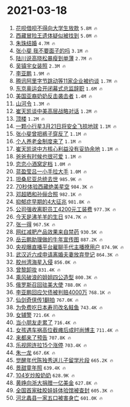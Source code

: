 # 2021-03-18

1. [花呗借呗不得向大学生放款](https://s.weibo.com/weibo?q=%23%E8%8A%B1%E5%91%97%E5%80%9F%E5%91%97%E4%B8%8D%E5%BE%97%E5%90%91%E5%A4%A7%E5%AD%A6%E7%94%9F%E6%94%BE%E6%AC%BE%23&Refer=top) `5.8M 🔥`
1. [西藏冒险王遗体疑似被找到](https://s.weibo.com/weibo?q=%23%E8%A5%BF%E8%97%8F%E5%86%92%E9%99%A9%E7%8E%8B%E9%81%97%E4%BD%93%E7%96%91%E4%BC%BC%E8%A2%AB%E6%89%BE%E5%88%B0%23&Refer=top) `5.0M 🔥`
1. [朱珠结婚](https://s.weibo.com/weibo?q=%23%E6%9C%B1%E7%8F%A0%E7%BB%93%E5%A9%9A%23&Refer=top) `4.7M 🔥`
1. [张小斐 我不要面子的吗](https://s.weibo.com/weibo?q=%E5%BC%A0%E5%B0%8F%E6%96%90%20%E6%88%91%E4%B8%8D%E8%A6%81%E9%9D%A2%E5%AD%90%E7%9A%84%E5%90%97&Refer=top) `3.1M 🔥`
1. [陆川说高晓松暴瘦到单薄](https://s.weibo.com/weibo?q=%E9%99%86%E5%B7%9D%E8%AF%B4%E9%AB%98%E6%99%93%E6%9D%BE%E6%9A%B4%E7%98%A6%E5%88%B0%E5%8D%95%E8%96%84&Refer=top) `2.7M 🔥`
1. [吴镇宇女装照](https://s.weibo.com/weibo?q=%23%E5%90%B4%E9%95%87%E5%AE%87%E5%A5%B3%E8%A3%85%E7%85%A7%23&Refer=top) `2.3M 🔥`
1. [李亚鹏](https://s.weibo.com/weibo?q=%E6%9D%8E%E4%BA%9A%E9%B9%8F&Refer=top) `1.9M 🔥`
1. [腾讯阿里字节跳动等11家企业被约谈](https://s.weibo.com/weibo?q=%23%E8%85%BE%E8%AE%AF%E9%98%BF%E9%87%8C%E5%AD%97%E8%8A%82%E8%B7%B3%E5%8A%A8%E7%AD%8911%E5%AE%B6%E4%BC%81%E4%B8%9A%E8%A2%AB%E7%BA%A6%E8%B0%88%23&Refer=top) `1.7M 🔥`
1. [东京奥运会开闭幕式总监辞职](https://s.weibo.com/weibo?q=%E4%B8%9C%E4%BA%AC%E5%A5%A5%E8%BF%90%E4%BC%9A%E5%BC%80%E9%97%AD%E5%B9%95%E5%BC%8F%E6%80%BB%E7%9B%91%E8%BE%9E%E8%81%8C&Refer=top) `1.6M 🔥`
1. [美国亚裔奶奶反击袭击者](https://s.weibo.com/weibo?q=%23%E7%BE%8E%E5%9B%BD%E4%BA%9A%E8%A3%94%E5%A5%B6%E5%A5%B6%E5%8F%8D%E5%87%BB%E8%A2%AD%E5%87%BB%E8%80%85%23&Refer=top) `1.4M 🔥`
1. [山河令](https://s.weibo.com/weibo?q=%E5%B1%B1%E6%B2%B3%E4%BB%A4&Refer=top) `1.3M 🔥`
1. [崔天凯谈中美高层战略对话](https://s.weibo.com/weibo?q=%E5%B4%94%E5%A4%A9%E5%87%AF%E8%B0%88%E4%B8%AD%E7%BE%8E%E9%AB%98%E5%B1%82%E6%88%98%E7%95%A5%E5%AF%B9%E8%AF%9D&Refer=top) `1.2M 🔥`
1. [顶楼](https://s.weibo.com/weibo?q=%E9%A1%B6%E6%A5%BC&Refer=top) `1.2M 🔥`
1. [一颗小行星3月21日将安全飞掠地球](https://s.weibo.com/weibo?q=%23%E4%B8%80%E9%A2%97%E5%B0%8F%E8%A1%8C%E6%98%9F3%E6%9C%8821%E6%97%A5%E5%B0%86%E5%AE%89%E5%85%A8%E9%A3%9E%E6%8E%A0%E5%9C%B0%E7%90%83%23&Refer=top) `1.1M 🔥`
1. [张小斐曾把裤子穿反了](https://s.weibo.com/weibo?q=%23%E5%BC%A0%E5%B0%8F%E6%96%90%E6%9B%BE%E6%8A%8A%E8%A3%A4%E5%AD%90%E7%A9%BF%E5%8F%8D%E4%BA%86%23&Refer=top) `1.1M 🔥`
1. [个人养老金制度来了](https://s.weibo.com/weibo?q=%23%E4%B8%AA%E4%BA%BA%E5%85%BB%E8%80%81%E9%87%91%E5%88%B6%E5%BA%A6%E6%9D%A5%E4%BA%86%23&Refer=top) `1.1M 🔥`
1. [崔天凯说中方核心利益没有妥协余地](https://s.weibo.com/weibo?q=%23%E5%B4%94%E5%A4%A9%E5%87%AF%E8%AF%B4%E4%B8%AD%E6%96%B9%E6%A0%B8%E5%BF%83%E5%88%A9%E7%9B%8A%E6%B2%A1%E6%9C%89%E5%A6%A5%E5%8D%8F%E4%BD%99%E5%9C%B0%23&Refer=top) `1.1M 🔥`
1. [爸爸有时候也很可爱](https://s.weibo.com/weibo?q=%23%E7%88%B8%E7%88%B8%E6%9C%89%E6%97%B6%E5%80%99%E4%B9%9F%E5%BE%88%E5%8F%AF%E7%88%B1%23&Refer=top) `1.1M 🔥`
1. [恋恋小酒窝定档](https://s.weibo.com/weibo?q=%23%E6%81%8B%E6%81%8B%E5%B0%8F%E9%85%92%E7%AA%9D%E5%AE%9A%E6%A1%A3%23&Refer=top) `1.0M 🔥`
1. [蓝盈莹吕一小手拉大手](https://s.weibo.com/weibo?q=%E8%93%9D%E7%9B%88%E8%8E%B9%E5%90%95%E4%B8%80%E5%B0%8F%E6%89%8B%E6%8B%89%E5%A4%A7%E6%89%8B&Refer=top) `1.0M 🔥`
1. [坦桑尼亚总统去世](https://s.weibo.com/weibo?q=%23%E5%9D%A6%E6%A1%91%E5%B0%BC%E4%BA%9A%E6%80%BB%E7%BB%9F%E5%8E%BB%E4%B8%96%23&Refer=top) `985.9K 🔥`
1. [70秒体验西藏绝美星空](https://s.weibo.com/weibo?q=%2370%E7%A7%92%E4%BD%93%E9%AA%8C%E8%A5%BF%E8%97%8F%E7%BB%9D%E7%BE%8E%E6%98%9F%E7%A9%BA%23&Refer=top) `984.3K 🔥`
1. [邓超晒和孙俪合照](https://s.weibo.com/weibo?q=%E9%82%93%E8%B6%85%E6%99%92%E5%92%8C%E5%AD%99%E4%BF%AA%E5%90%88%E7%85%A7&Refer=top) `982.1K 🔥`
1. [抑郁症早期的4大征兆](https://s.weibo.com/weibo?q=%23%E6%8A%91%E9%83%81%E7%97%87%E6%97%A9%E6%9C%9F%E7%9A%844%E5%A4%A7%E5%BE%81%E5%85%86%23&Refer=top) `981.8K 🔥`
1. [公司强收离职员工4200元工装费](https://s.weibo.com/weibo?q=%E5%85%AC%E5%8F%B8%E5%BC%BA%E6%94%B6%E7%A6%BB%E8%81%8C%E5%91%98%E5%B7%A54200%E5%85%83%E5%B7%A5%E8%A3%85%E8%B4%B9&Refer=top) `977.3K 🔥`
1. [今天是沸羊羊的生日](https://s.weibo.com/weibo?q=%23%E4%BB%8A%E5%A4%A9%E6%98%AF%E6%B2%B8%E7%BE%8A%E7%BE%8A%E7%9A%84%E7%94%9F%E6%97%A5%23&Refer=top) `974.7K 🔥`
1. [张一得](https://s.weibo.com/weibo?q=%E5%BC%A0%E4%B8%80%E5%BE%97&Refer=top) `967.5K 🔥`
1. [网红减肥产品效果来自禁药](https://s.weibo.com/weibo?q=%23%E7%BD%91%E7%BA%A2%E5%87%8F%E8%82%A5%E4%BA%A7%E5%93%81%E6%95%88%E6%9E%9C%E6%9D%A5%E8%87%AA%E7%A6%81%E8%8D%AF%23&Refer=top) `930.5K 🔥`
1. [岳云鹏助理做的牛年宣传图](https://s.weibo.com/weibo?q=%E5%B2%B3%E4%BA%91%E9%B9%8F%E5%8A%A9%E7%90%86%E5%81%9A%E7%9A%84%E7%89%9B%E5%B9%B4%E5%AE%A3%E4%BC%A0%E5%9B%BE&Refer=top) `887.2K 🔥`
1. [央视曝直播平台雇聊手代主播撩用户](https://s.weibo.com/weibo?q=%23%E5%A4%AE%E8%A7%86%E6%9B%9D%E7%9B%B4%E6%92%AD%E5%B9%B3%E5%8F%B0%E9%9B%87%E8%81%8A%E6%89%8B%E4%BB%A3%E4%B8%BB%E6%92%AD%E6%92%A9%E7%94%A8%E6%88%B7%23&Refer=top) `874.9K 🔥`
1. [武汉近六成申请离婚夫妻放弃登记](https://s.weibo.com/weibo?q=%23%E6%AD%A6%E6%B1%89%E8%BF%91%E5%85%AD%E6%88%90%E7%94%B3%E8%AF%B7%E7%A6%BB%E5%A9%9A%E5%A4%AB%E5%A6%BB%E6%94%BE%E5%BC%83%E7%99%BB%E8%AE%B0%23&Refer=top) `864.3K 🔥`
1. [胶州湾海星入侵](https://s.weibo.com/weibo?q=%E8%83%B6%E5%B7%9E%E6%B9%BE%E6%B5%B7%E6%98%9F%E5%85%A5%E4%BE%B5&Refer=top) `856.0K 🔥`
1. [曾黎卸妆](https://s.weibo.com/weibo?q=%23%E6%9B%BE%E9%BB%8E%E5%8D%B8%E5%A6%86%23&Refer=top) `831.4K 🔥`
1. [乘风破浪的姐姐四公造型](https://s.weibo.com/weibo?q=%23%E4%B9%98%E9%A3%8E%E7%A0%B4%E6%B5%AA%E7%9A%84%E5%A7%90%E5%A7%90%E5%9B%9B%E5%85%AC%E9%80%A0%E5%9E%8B%23&Refer=top) `800.3K 🔥`
1. [俄罗斯召回驻美大使](https://s.weibo.com/weibo?q=%E4%BF%84%E7%BD%97%E6%96%AF%E5%8F%AC%E5%9B%9E%E9%A9%BB%E7%BE%8E%E5%A4%A7%E4%BD%BF&Refer=top) `788.0K 🔥`
1. [李亚鹏回应欠债被判赔4000万](https://s.weibo.com/weibo?q=%E6%9D%8E%E4%BA%9A%E9%B9%8F%E5%9B%9E%E5%BA%94%E6%AC%A0%E5%80%BA%E8%A2%AB%E5%88%A4%E8%B5%944000%E4%B8%87&Refer=top) `768.1K 🔥`
1. [仙剑奇侠传1翻拍](https://s.weibo.com/weibo?q=%23%E4%BB%99%E5%89%91%E5%A5%87%E4%BE%A0%E4%BC%A01%E7%BF%BB%E6%8B%8D%23&Refer=top) `767.0K 🔥`
1. [为免费吃日本寿司改名鲑鱼](https://s.weibo.com/weibo?q=%E4%B8%BA%E5%85%8D%E8%B4%B9%E5%90%83%E6%97%A5%E6%9C%AC%E5%AF%BF%E5%8F%B8%E6%94%B9%E5%90%8D%E9%B2%91%E9%B1%BC&Refer=top) `743.4K 🔥`
1. [女辅警](https://s.weibo.com/weibo?q=%E5%A5%B3%E8%BE%85%E8%AD%A6&Refer=top) `721.6K 🔥`
1. [当小朋友走累了](https://s.weibo.com/weibo?q=%23%E5%BD%93%E5%B0%8F%E6%9C%8B%E5%8F%8B%E8%B5%B0%E7%B4%AF%E4%BA%86%23&Refer=top) `716.4K 🔥`
1. [女孩遇车祸高位截瘫后成时尚博主](https://s.weibo.com/weibo?q=%23%E5%A5%B3%E5%AD%A9%E9%81%87%E8%BD%A6%E7%A5%B8%E9%AB%98%E4%BD%8D%E6%88%AA%E7%98%AB%E5%90%8E%E6%88%90%E6%97%B6%E5%B0%9A%E5%8D%9A%E4%B8%BB%23&Refer=top) `711.4K 🔥`
1. [来都来了预告](https://s.weibo.com/weibo?q=%23%E6%9D%A5%E9%83%BD%E6%9D%A5%E4%BA%86%E9%A2%84%E5%91%8A%23&Refer=top) `707.8K 🔥`
1. [乐视网连拉15个涨停](https://s.weibo.com/weibo?q=%E4%B9%90%E8%A7%86%E7%BD%91%E8%BF%9E%E6%8B%8915%E4%B8%AA%E6%B6%A8%E5%81%9C&Refer=top) `703.4K 🔥`
1. [朱一龙](https://s.weibo.com/weibo?q=%E6%9C%B1%E4%B8%80%E9%BE%99&Refer=top) `667.6K 🔥`
1. [觉醒年代陈独秀送儿子留学片段](https://s.weibo.com/weibo?q=%23%E8%A7%89%E9%86%92%E5%B9%B4%E4%BB%A3%E9%99%88%E7%8B%AC%E7%A7%80%E9%80%81%E5%84%BF%E5%AD%90%E7%95%99%E5%AD%A6%E7%89%87%E6%AE%B5%23&Refer=top) `665.2K 🔥`
1. [景甜童年照](https://s.weibo.com/weibo?q=%23%E6%99%AF%E7%94%9C%E7%AB%A5%E5%B9%B4%E7%85%A7%23&Refer=top) `639.4K 🔥`
1. [104岁炒股奶奶](https://s.weibo.com/weibo?q=104%E5%B2%81%E7%82%92%E8%82%A1%E5%A5%B6%E5%A5%B6&Refer=top) `628.9K 🔥`
1. [黄峥向浙大捐赠一亿美金](https://s.weibo.com/weibo?q=%E9%BB%84%E5%B3%A5%E5%90%91%E6%B5%99%E5%A4%A7%E6%8D%90%E8%B5%A0%E4%B8%80%E4%BA%BF%E7%BE%8E%E9%87%91&Refer=top) `627.8K 🔥`
1. [全国首家硅胶娃娃体验馆被查封](https://s.weibo.com/weibo?q=%23%E5%85%A8%E5%9B%BD%E9%A6%96%E5%AE%B6%E7%A1%85%E8%83%B6%E5%A8%83%E5%A8%83%E4%BD%93%E9%AA%8C%E9%A6%86%E8%A2%AB%E6%9F%A5%E5%B0%81%23&Refer=top) `605.3K 🔥`
1. [河北蠡县一家五口被害身亡](https://s.weibo.com/weibo?q=%E6%B2%B3%E5%8C%97%E8%A0%A1%E5%8E%BF%E4%B8%80%E5%AE%B6%E4%BA%94%E5%8F%A3%E8%A2%AB%E5%AE%B3%E8%BA%AB%E4%BA%A1&Refer=top) `601.0K 🔥`
